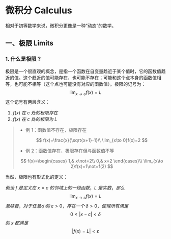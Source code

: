 # 微积分 Calculus

相对于初等数学来说，微积分更像是一种“动态”的数学。

## 一、极限 Limits

### 1. 什么是极限？

极限是一个很直观的概念，是指一个函数在自变量趋近于某个值时，它的函数值趋近的值。这个趋近的值可能存在，也可能不存在；可能和这个点本身的函数值相等，也可能不相等（这个点也可能没有对应的函数值）。极限的记号为：
$$
\lim_{x\to c} f(x)=L
$$
这个记号有两层含义：

1. $f(x)\ 在\ c\ 处的极限存在$
2. $f(x)\ 在\ c\ 处的极限为\ L$

>- 例 1：函数值不存在，极限存在
>
>$$
>f(x)=\frac{x}{\sqrt{x+1}-1}\\
>\lim_{x\to 0}f(x)=2
>$$
>
>- 例 2：函数值存在，极限存在但与函数值不等
>
>$$
>f(x)=\begin{cases}
>	1,& x\not=2\\
>	0,& x=2
>\end{cases}\\
>\lim_{x\to 2}f(x)=1\not=f(2)
>$$

当然，极限也有形式化的定义：

$假设\ f\ 是定义在\ x=c\ 的邻域上的一段函数，L\ 是实数，那么$
$$
\lim_{x\to c}f(x)=L
$$
$意味着，对于任意小的\ \varepsilon >0，存在一个\ \delta >0，使得所有满足$
$$
0<|x-c|<\delta
$$
$的\ x\ 都满足$
$$
|f(x)=L|<\varepsilon
$$






